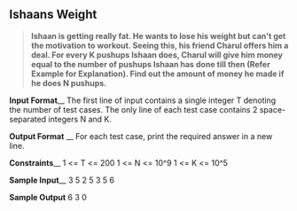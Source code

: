 ## Ishaans Weight
> **Ishaan is getting really fat. He wants to lose his weight but can't get the motivation to workout. Seeing this, his friend Charul offers him a deal.
For every K pushups Ishaan does, Charul will give him money equal to the number of pushups Ishaan has done till then (Refer Example for Explanation).
Find out the amount of money he made if he does N pushups.**

**Input Format**__
The first line of input contains a single integer T denoting the number of test cases.
The only line of each test case contains 2 space-separated integers N and K.

**Output Format** __
For each test case, print the required answer in a new line.

**Constraints**__
1 <= T <= 200
1 <= N <= 10^9
1 <= K <= 10^5

**Sample Input**__
3
5 2
5 3
5 6

**Sample Output**
6
3
0